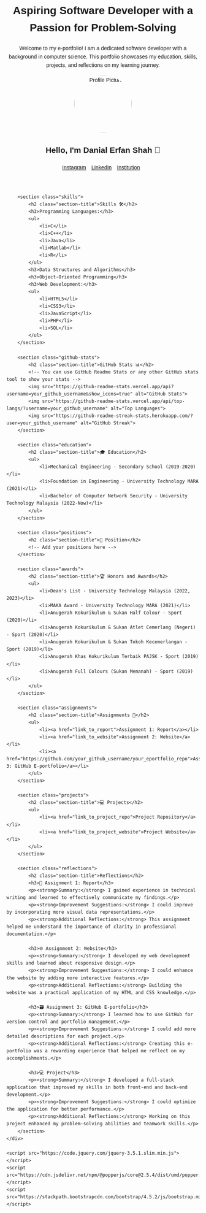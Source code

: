 <!DOCTYPE html>
<html lang="en">
<head>
    <meta charset="UTF-8">
    <meta name="viewport" content="width=device-width, initial-scale=1.0">
    <title>Danial Erfan Shah's E-Portfolio</title>
    <link rel="stylesheet" href="https://stackpath.bootstrapcdn.com/bootstrap/4.5.2/css/bootstrap.min.css">
    <style>
        body {
            font-family: Arial, sans-serif;
            line-height: 1.6;
        }
        .container {
            margin-top: 20px;
        }
        .profile-picture {
            border-radius: 50%;
            width: 150px;
            height: 150px;
            object-fit: cover;
        }
        .skills, .education, .positions, .awards, .assignments, .projects, .reflections {
            margin-bottom: 20px;
        }
        .section-title {
            border-bottom: 2px solid #007bff;
            padding-bottom: 5px;
            margin-bottom: 10px;
            display: inline-block;
        }
        .social-buttons a {
            margin-right: 10px;
        }
    </style>
</head>
<body>
    <div class="container">
        <header class="text-center">
            <h1>Aspiring Software Developer with a Passion for Problem-Solving</h1>
            <p class="lead">Welcome to my e-portfolio! I am a dedicated software developer with a background in computer science. This portfolio showcases my education, skills, projects, and reflections on my learning journey.</p>
            <img src="path_to_your_profile_picture.jpg" alt="Profile Picture" class="profile-picture">
            <h2>Hello, I'm Danial Erfan Shah 👋</h2>
            <div class="social-buttons">
                <a href="https://instagram.com/yourprofile" class="btn btn-primary">Instagram</a>
                <a href="https://linkedin.com/in/yourprofile" class="btn btn-primary">LinkedIn</a>
                <a href="https://yourinstitution.com" class="btn btn-primary">Institution</a>
            </div>
        </header>

        <section class="skills">
            <h2 class="section-title">Skills 🛠️</h2>
            <h3>Programming Languages:</h3>
            <ul>
                <li>C</li>
                <li>C++</li>
                <li>Java</li>
                <li>Matlab</li>
                <li>R</li>
            </ul>
            <h3>Data Structures and Algorithms</h3>
            <h3>Object-Oriented Programming</h3>
            <h3>Web Development:</h3>
            <ul>
                <li>HTML5</li>
                <li>CSS3</li>
                <li>JavaScript</li>
                <li>PHP</li>
                <li>SQL</li>
            </ul>
        </section>

        <section class="github-stats">
            <h2 class="section-title">GitHub Stats 📊</h2>
            <!-- You can use GitHub Readme Stats or any other GitHub stats tool to show your stats -->
            <img src="https://github-readme-stats.vercel.app/api?username=your_github_username&show_icons=true" alt="GitHub Stats">
            <img src="https://github-readme-stats.vercel.app/api/top-langs/?username=your_github_username" alt="Top Languages">
            <img src="https://github-readme-streak-stats.herokuapp.com/?user=your_github_username" alt="GitHub Streak">
        </section>

        <section class="education">
            <h2 class="section-title">🎓 Education</h2>
            <ul>
                <li>Mechanical Engineering - Secondary School (2019-2020)</li>
                <li>Foundation in Engineering - University Technology MARA (2021)</li>
                <li>Bachelor of Computer Network Security - University Technology Malaysia (2022-Now)</li>
            </ul>
        </section>

        <section class="positions">
            <h2 class="section-title">💼 Position</h2>
            <!-- Add your positions here -->
        </section>

        <section class="awards">
            <h2 class="section-title">🏆 Honors and Awards</h2>
            <ul>
                <li>Dean's List - University Technology Malaysia (2022, 2023)</li>
                <li>MAKA Award - University Technology MARA (2021)</li>
                <li>Anugerah Kokurikulum & Sukan Half Colour - Sport (2020)</li>
                <li>Anugerah Kokurikulum & Sukan Atlet Cemerlang (Negeri) - Sport (2020)</li>
                <li>Anugerah Kokurikulum & Sukan Tokoh Kecemerlangan - Sport (2019)</li>
                <li>Anugerah Khas Kokurikulum Terbaik PAJSK - Sport (2019)</li>
                <li>Anugerah Full Colours (Sukan Memanah) - Sport (2019)</li>
            </ul>
        </section>

        <section class="assignments">
            <h2 class="section-title">Assignments 📑</h2>
            <ul>
                <li><a href="link_to_report">Assignment 1: Report</a></li>
                <li><a href="link_to_website">Assignment 2: Website</a></li>
                <li><a href="https://github.com/your_github_username/your_eportfolio_repo">Assignment 3: GitHub E-portfolio</a></li>
            </ul>
        </section>

        <section class="projects">
            <h2 class="section-title">💻 Projects</h2>
            <ul>
                <li><a href="link_to_project_repo">Project Repository</a></li>
                <li><a href="link_to_project_website">Project Website</a></li>
            </ul>
        </section>

        <section class="reflections">
            <h2 class="section-title">Reflections</h2>
            <h3>📄 Assignment 1: Report</h3>
            <p><strong>Summary:</strong> I gained experience in technical writing and learned to effectively communicate my findings.</p>
            <p><strong>Improvement Suggestions:</strong> I could improve by incorporating more visual data representations.</p>
            <p><strong>Additional Reflections:</strong> This assignment helped me understand the importance of clarity in professional documentation.</p>

            <h3>🌐 Assignment 2: Website</h3>
            <p><strong>Summary:</strong> I developed my web development skills and learned about responsive design.</p>
            <p><strong>Improvement Suggestions:</strong> I could enhance the website by adding more interactive features.</p>
            <p><strong>Additional Reflections:</strong> Building the website was a practical application of my HTML and CSS knowledge.</p>

            <h3>🗃 Assignment 3: GitHub E-portfolio</h3>
            <p><strong>Summary:</strong> I learned how to use GitHub for version control and portfolio management.</p>
            <p><strong>Improvement Suggestions:</strong> I could add more detailed descriptions for each project.</p>
            <p><strong>Additional Reflections:</strong> Creating this e-portfolio was a rewarding experience that helped me reflect on my accomplishments.</p>

            <h3>💻 Project</h3>
            <p><strong>Summary:</strong> I developed a full-stack application that improved my skills in both front-end and back-end development.</p>
            <p><strong>Improvement Suggestions:</strong> I could optimize the application for better performance.</p>
            <p><strong>Additional Reflections:</strong> Working on this project enhanced my problem-solving abilities and teamwork skills.</p>
        </section>
    </div>

    <script src="https://code.jquery.com/jquery-3.5.1.slim.min.js"></script>
    <script src="https://cdn.jsdelivr.net/npm/@popperjs/core@2.5.4/dist/umd/popper.min.js"></script>
    <script src="https://stackpath.bootstrapcdn.com/bootstrap/4.5.2/js/bootstrap.min.js"></script>
</body>
</html>
